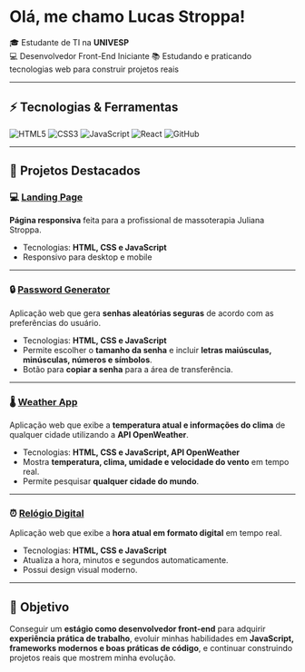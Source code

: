 # Olá, me chamo Lucas Stroppa!

🎓 Estudante de TI na **UNIVESP**  
💻 Desenvolvedor Front-End Iniciante
📚 Estudando e praticando tecnologias web para construir projetos reais  

---

## ⚡ Tecnologias & Ferramentas

![HTML5](https://img.shields.io/badge/HTML5-E34F26?style=for-the-badge&logo=html5&logoColor=white)
![CSS3](https://img.shields.io/badge/CSS3-1572B6?style=for-the-badge&logo=css3&logoColor=white)
![JavaScript](https://img.shields.io/badge/JavaScript-F7DF1E?style=for-the-badge&logo=javascript&logoColor=black)
![React](https://img.shields.io/badge/React-61DAFB?style=for-the-badge&logo=react&logoColor=black)
![GitHub](https://img.shields.io/badge/GitHub-181717?style=for-the-badge&logo=github&logoColor=white)

---

## 📌 Projetos Destacados

### 💻 [Landing Page](https://lu-stroppa.github.io/justroppa/)  
**Página responsiva** feita para a profissional de massoterapia Juliana Stroppa. 
- Tecnologias: **HTML, CSS e JavaScript**  
- Responsivo para desktop e mobile  

---

### 🔒 [Password Generator](https://lu-stroppa.github.io/password/)  
Aplicação web que gera **senhas aleatórias seguras** de acordo com as preferências do usuário.
- Tecnologias: **HTML, CSS e JavaScript**
- Permite escolher o **tamanho da senha** e incluir **letras maiúsculas, minúsculas, números e símbolos**.  
- Botão para **copiar a senha** para a área de transferência.     

---

### 🌡️ [Weather App](https://lu-stroppa.github.io/weather)    
Aplicação web que exibe a **temperatura atual e informações do clima** de qualquer cidade utilizando a **API OpenWeather**.
- Tecnologias: **HTML, CSS e JavaScript, API OpenWeather**
- Mostra **temperatura, clima, umidade e velocidade do vento** em tempo real.  
- Permite pesquisar **qualquer cidade do mundo**.    

---

### ⏰ [Relógio Digital](https://lu-stroppa.github.io/clock)    
Aplicação web que exibe a **hora atual em formato digital** em tempo real.
- Tecnologias: **HTML, CSS e JavaScript**
- Atualiza a hora, minutos e segundos automaticamente.  
- Possui design visual moderno.    

---

## 🎯 Objetivo

Conseguir um **estágio como desenvolvedor front-end** para adquirir **experiência prática de trabalho**, evoluir minhas habilidades em **JavaScript, frameworks modernos e boas práticas de código**, e continuar construindo projetos reais que mostrem minha evolução.

